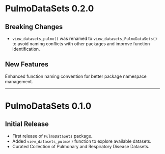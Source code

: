 # PulmoDataSets 0.2.0

## Breaking Changes

- `view_datasets_pulmo()` was renamed to `view_datasets_PulmoDataSets()` to avoid naming conflicts with other packages and improve function identification.

## New Features

Enhanced function naming convention for better package namespace management.

---

# PulmoDataSets 0.1.0

## Initial Release

- First release of `PulmoDataSets` package.
- Added `view_datasets_pulmo()` function to explore available datasets.
- Curated Collection of Pulmonary and Respiratory Disease Datasets.
